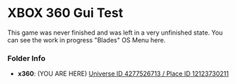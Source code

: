 # XBOX 360 Gui Test

This game was never finished and was left in a very unfinished state. You can see the work in progress "Blades" OS Menu here.

### Folder Info

- **x360**: (YOU ARE HERE) [Universe ID 4277526713 / Place ID 12123730211](https://www.roblox.com/games/12123730211)